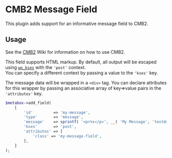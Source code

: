 # CMB2 Message Field
This plugin adds support for an informative message field to CMB2.  

## Usage
See the [CMB2](https://github.com/CMB2/CMB2/wiki) Wiki for information on how to use CMB2.  

This field supports HTML markup. By default, all output will be escaped using [`wp_kses`](https://developer.wordpress.org/reference/functions/wp_kses/) with the `'post'` context.  
You can specify a different context by passing a value to the `'kses'` key.  

The message data will be wrapped in a `<div>` tag. You can declare attributes for this wrapper by passing an associative array of key=>value pairs in the `'attributes'` key.  

```php
$metabox->add_field(
    [
        'id'         => 'my-message',
        'type'       => 'message',
        'message'    => sprintf( '<p>%s</p>', __( 'My Message', 'textdomain' ) ),
        'kses'       => 'post',
        'attributes' => [
            'class' => 'my-message-field',
        ],
    ]
);
```
